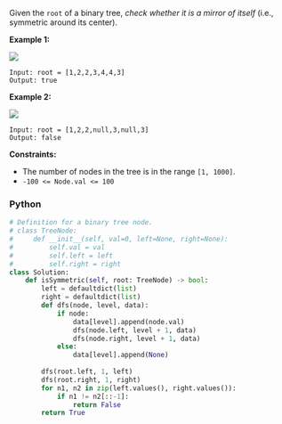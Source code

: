 Given the  `root`  of a binary tree,  _check whether it is a mirror of itself_  (i.e., symmetric around its center).

**Example 1:**

![](https://assets.leetcode.com/uploads/2021/02/19/symtree1.jpg)
```
Input: root = [1,2,2,3,4,4,3]
Output: true
```

**Example 2:**

![](https://assets.leetcode.com/uploads/2021/02/19/symtree2.jpg)
```
Input: root = [1,2,2,null,3,null,3]
Output: false
```

**Constraints:**

-   The number of nodes in the tree is in the range  `[1, 1000]`.
-   `-100 <= Node.val <= 100`


### Python
```python
# Definition for a binary tree node.
# class TreeNode:
#     def __init__(self, val=0, left=None, right=None):
#         self.val = val
#         self.left = left
#         self.right = right
class Solution:
    def isSymmetric(self, root: TreeNode) -> bool:
        left = defaultdict(list)
        right = defaultdict(list)
        def dfs(node, level, data):
            if node:
                data[level].append(node.val)
                dfs(node.left, level + 1, data)
                dfs(node.right, level + 1, data)
            else:
                data[level].append(None)
            
        dfs(root.left, 1, left)
        dfs(root.right, 1, right)
        for n1, n2 in zip(left.values(), right.values()):
            if n1 != n2[::-1]:
                return False
        return True
```